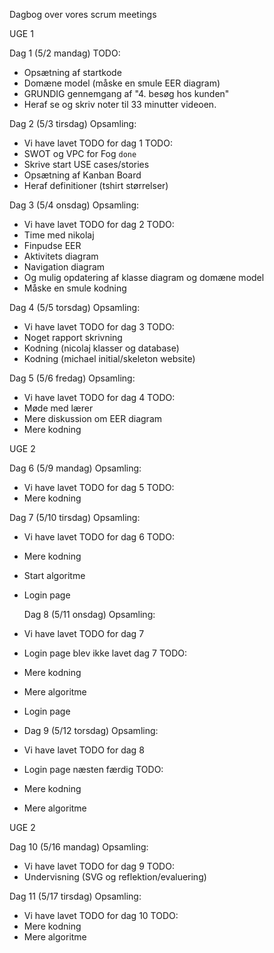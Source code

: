 Dagbog over vores scrum meetings


UGE 1

Dag 1 (5/2 mandag)
TODO:
- Opsætning af startkode
- Domæne model (måske en smule EER diagram)
- GRUNDIG gennemgang af "4. besøg hos kunden"
- Heraf se og skriv noter til 33 minutter videoen.

Dag 2 (5/3 tirsdag)
Opsamling:
- Vi have lavet TODO for dag 1
TODO:
- SWOT og VPC for Fog `done`
- Skrive start USE cases/stories
- Opsætning af Kanban Board
- Heraf definitioner (tshirt størrelser)

Dag 3 (5/4 onsdag)
Opsamling:
- Vi have lavet TODO for dag 2
  TODO:
- Time med nikolaj
- Finpudse EER
- Aktivitets diagram
- Navigation diagram
- Og mulig opdatering af klasse diagram og domæne model
- Måske en smule kodning

Dag 4 (5/5 torsdag)
Opsamling:
- Vi have lavet TODO for dag 3
  TODO:
- Noget rapport skrivning
- Kodning (nicolaj klasser og database)
- Kodning (michael initial/skeleton website)

Dag 5 (5/6 fredag)
Opsamling:
- Vi have lavet TODO for dag 4
  TODO:
- Møde med lærer
- Mere diskussion om EER diagram
- Mere kodning


UGE 2

Dag 6 (5/9 mandag)
Opsamling:
- Vi have lavet TODO for dag 5
  TODO:
- Mere kodning

Dag 7 (5/10 tirsdag)
Opsamling:
- Vi have lavet TODO for dag 6
  TODO:
- Mere kodning
- Start algoritme
- Login page

  Dag 8 (5/11 onsdag)
  Opsamling:
- Vi have lavet TODO for dag 7
- Login page blev ikke lavet dag 7
  TODO:
- Mere kodning
- Mere algoritme
- Login page
- 
  Dag 9 (5/12 torsdag)
  Opsamling:
- Vi have lavet TODO for dag 8
- Login page næsten færdig
  TODO:
- Mere kodning
- Mere algoritme


UGE 2

Dag 10 (5/16 mandag)
Opsamling:
- Vi have lavet TODO for dag 9
  TODO:
- Undervisning (SVG og reflektion/evaluering)

Dag 11 (5/17 tirsdag)
Opsamling:
- Vi have lavet TODO for dag 10
  TODO:
- Mere kodning
- Mere algoritme



